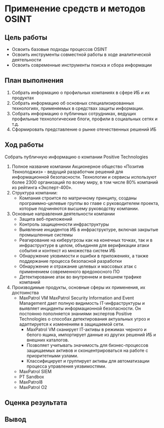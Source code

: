 # Применение средств и методов OSINT

## Цель работы
* Освоить базовые подходы процессов OSINT
* Освоить инструменты совместной работы в ходе аналитической деятельности
* Освоить современные инструменты поиска и сбора информации

## План выполнения
1. Собрать информацию о профильных компаниях в сфере ИБ и их продуктах
2. Собрать информацию об основных специализированных технологиях, применяемых в средствах защиты информации.
3. Собрать информацию о публичных сотрудниках, ведущих профильные технологические блоги, профили в социальных сетях и т.д.
4. Сформировать представление о рынке отечественных решений ИБ 

## Ход работы
Собрать публичную информацию о компании Positive Technologies

1. Полное название компании Акционерное общество «Позитив Текнолоджиз» -  ведущий разработчик решений для информационной
безопасности. Технологии и сервисы используют более 2300 организаций
по всему миру, в том числе 80% компаний из рейтинга «Эксперт-400». 
2. Структура компании:
    * Компания строится по матричному принципу, созданы программно-целевые группы во главе с руководителем проекта, которые подчиняются высшему руководству компании.
3. Основные направления деятельности компании
   * Защита веб-приложений
   * Контроль защищенности инфраструктуры 
   * Выявление инцидентов ИБ в инфраструктуре, включая закрытые промышленные системы
   * Реагирование на киберугрозы как на конечных точках, так и в инфраструктуре в целом, объединяя для верификации атаки события и контекст из множества систем ИБ
   * Обнаружение уязвимости и ошибки в приложениях, а также поддержание процесса безопасной разработки
   * Обнаружение и отражание целевых и массовых атак с применением современного вредоносного ПО
   * Детектирование атак во внутреннем и внешнем трафике компаний
 4.  Производимые продукты, основные сферы их применения, их достоинства
      * MaxPatrol VM
         MaxPatrol Security Information and Event Management дает полную видимость IT-инфраструктуры и выявляет инциденты информационной безопасности. Он постоянно пополняется знаниями экспертов Positive Technologies о способах детектирования актуальных угроз и адаптируется к            изменениям в защищаемой сети.
         * MaxPatrol VM сканирует IT-активы в режимах черного и белого ящика, импортирует данные из других решений ИБ и внешних каталогов.
         * Позволяет учитывать значимость для бизнес-процессов защищаемых активов и сконцентрироваться на работе с приоритетными узлами.
         * Классифицирует и группирует активы для автоматизации процесса управления уязвимостями.
      * MaxPatrol SIEM
      * PT Sandbox
      * MaxPatrol8
      * MaxPatrol O2
  



## Оценка результата

## Вывод
